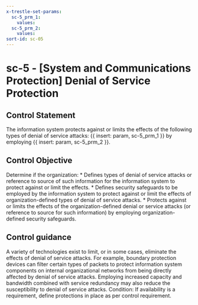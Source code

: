 ```yaml
---
x-trestle-set-params:
  sc-5_prm_1:
    values:
  sc-5_prm_2:
    values:
sort-id: sc-05
---
```


# sc-5 - \[System and Communications Protection\] Denial of Service Protection

## Control Statement

The information system protects against or limits the effects of the following types of denial of service attacks: {{ insert: param, sc-5_prm_1 }} by employing {{ insert: param, sc-5_prm_2 }}.

## Control Objective

Determine if the organization:    * Defines types of denial of service attacks or reference to source of such information for the information system to protect against or limit the effects.  * Defines security safeguards to be employed by the information system to protect against or limit the effects of organization-defined types of denial of service attacks.  * Protects against or limits the effects of the organization-defined denial or service attacks (or reference to source for such information) by employing organization-defined security safeguards.  

## Control guidance

A variety of technologies exist to limit, or in some cases, eliminate the effects of denial of service attacks. For example, boundary protection devices can filter certain types of packets to protect information system components on internal organizational networks from being directly affected by denial of service attacks. Employing increased capacity and bandwidth combined with service redundancy may also reduce the susceptibility to denial of service attacks.
Condition: If availability is a requirement, define protections in place as per control requirement.
